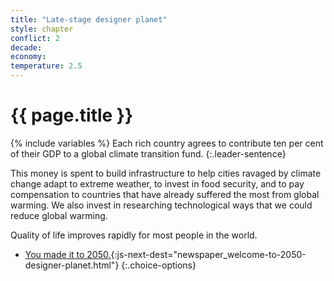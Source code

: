 ```yaml
---
title: "Late-stage designer planet"
style: chapter
conflict: 2
decade: 
economy: 
temperature: 2.5
---
```


<h1>{{ page.title }}</h1>

{% include variables %}
Each rich country agrees to contribute ten per cent of their GDP to a global climate transition fund.
{:.leader-sentence}

This money is spent to build infrastructure to help cities ravaged by climate change adapt to extreme weather, to invest in food security, and to pay compensation to countries that have already suffered the most from global warming. We also invest in researching technological ways that we could reduce global warming.

Quality of life improves rapidly for most people in the world.

- [You made it to 2050.](part-page_2050.html){:js-next-dest="newspaper_welcome-to-2050-designer-planet.html"}
{:.choice-options}
